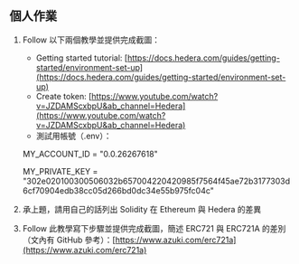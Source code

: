 ## 個人作業

1. Follow 以下兩個教學並提供完成截圖：
    - Getting started tutorial: [https://docs.hedera.com/guides/getting-started/environment-set-up](https://docs.hedera.com/guides/getting-started/environment-set-up)
    - Create token: [https://www.youtube.com/watch?v=JZDAMScxbpU&ab_channel=Hedera](https://www.youtube.com/watch?v=JZDAMScxbpU&ab_channel=Hedera)
    - 測試用帳號（.env）：
    
    MY_ACCOUNT_ID = "0.0.26267618"
    
    MY_PRIVATE_KEY = "302e020100300506032b657004220420985f7564f45ae72b3177303d6cf70904edb38cc05d266bd0dc34e55b975fc04c"
    
2. 承上題，請用自己的話列出 Solidity 在 Ethereum 與 Hedera 的差異
3. Follow 此教學寫下步驟並提供完成截圖，簡述 ERC721 與 ERC721A 的差別（文內有 GitHub 參考）：[https://www.azuki.com/erc721a](https://www.azuki.com/erc721a)
